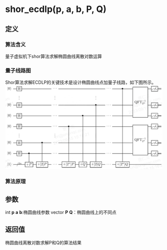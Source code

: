 # shor_ecdlp(p, a, b, P, Q)
## 定义
### 算法含义
量子虚拟机下shor算法求解椭圆曲线离散对数运算
### 量子线路图
Shor算法求解ECDLP的关键技术是设计椭圆曲线点加量子线路，如下图所示。
![f1.png](f1.png)
### 算法原理

## 参数
int **p** **a** **b**:椭圆曲线参数
vector **P** **Q**：椭圆曲线上的不同点
## 返回值
椭圆曲线离散对数求解P和Q的算法结果